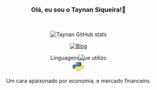 
<DIV align="center">

<div style="text-align: center;">

### Olá, eu sou o Taynan Siqueira!👋


</br>

![Taynan GitHub stats](https://github-readme-stats.vercel.app/api?username=taynansiqueira&show_icons=true&theme=codeSTACKr)

[![Blog](https://img.shields.io/badge/LinkedIn-0077B5?style=for-the-badge&logo=linkedin&logoColor=white)](https://www.linkedin.com/in/taynan-siqueira-516066289/)

<img style="float: right; position: absolute;"  src="https://komarev.com/ghpvc/?username=taynansiqueira&color=blue&style=plastic"> 

Linguagens que utilizo
</br>
  <img align="center" alt="Rafa-Python" height="30" width="40" src="https://raw.githubusercontent.com/devicons/devicon/master/icons/python/python-original.svg">
  
Um cara apaixonado por economia, e mercado financeiro.
</DIV>
</DIV>
